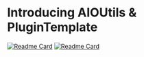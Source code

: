 # Introducing AIOUtils & PluginTemplate
[![Readme Card](https://github-readme-stats.vercel.app/api/pin/?username=EclipseBETA&repo=UtilsAPI&theme=white)](https://github.com/EclipseBETA/UtilsAPI)
[![Readme Card](https://github-readme-stats.vercel.app/api/pin/?username=EclipseBETA&repo=PluginTemplate&theme=white)](https://github.com/EclipseBETA/PluginTemplate)
